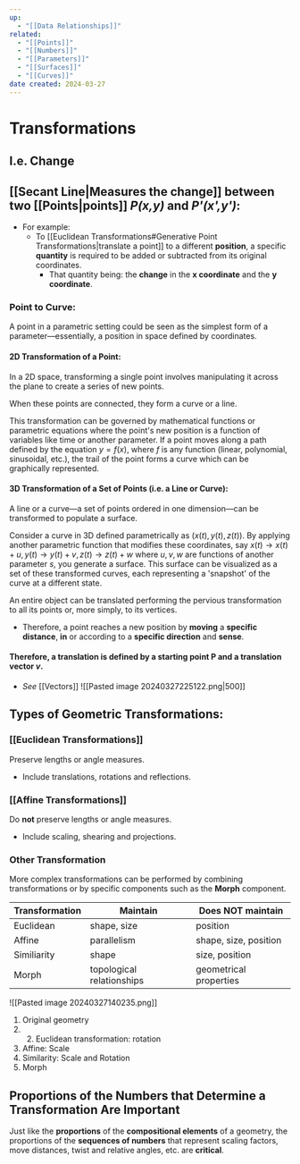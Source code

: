 ```yaml
---
up:
  - "[[Data Relationships]]"
related:
  - "[[Points]]"
  - "[[Numbers]]"
  - "[[Parameters]]"
  - "[[Surfaces]]"
  - "[[Curves]]"
date created: 2024-03-27
---
```

# Transformations
## I.e. Change
## [[Secant Line|Measures the change]] between two [[Points|points]] *P(x,y)* and *P'(x',y')*:
 - For example:
	 - To [[Euclidean Transformations#Generative Point Transformations|translate a point]] to a different **position**, a specific **quantity** is required to be added or subtracted from its original coordinates.
		 - That quantity being: the **change** in the **x coordinate** and the **y coordinate**. 
### Point to Curve: 
A point in a parametric setting could be seen as the simplest form of a parameter—essentially, a position in space defined by coordinates.
#### 2D Transformation of a Point:
In a 2D space, transforming a single point involves manipulating it across the plane to create a series of new points. 

When these points are connected, they form a curve or a line. 

This transformation can be governed by mathematical functions or parametric equations where the point's new position is a function of variables like time or another parameter.
	If a point moves along a path defined by the equation $y=f(x)$, where $f$ is any function (linear, polynomial, sinusoidal, etc.), the trail of the point forms a curve which can be graphically represented.
#### 3D Transformation of a Set of Points (i.e. a Line or Curve):
A line or a curve—a set of points ordered in one dimension—can be transformed to populate a surface. 

 Consider a curve in 3D defined parametrically as $(x(t),y(t),z(t))$. 
	 By applying another parametric function that modifies these coordinates, say $x(t)→x(t)+u,y(t)→y(t)+v,z(t)→z(t)+w$ where $u,v,w$ are functions of another parameter $s$, you generate a surface. 
		 This surface can be visualized as a set of these transformed curves, each representing a 'snapshot' of the curve at a different state.

An entire object can be translated performing the pervious transformation to all its points or, more simply, to its vertices.
- Therefore, a point reaches a new position by **moving** a **specific distance**, **in** or according to a **specific direction** and **sense**. 
#### Therefore, a translation is defined by a **starting point** P and a **translation vector** *v*. 
- *See* [[Vectors]]
	![[Pasted image 20240327225122.png|500]]
## Types of Geometric Transformations:

### [[Euclidean Transformations]]
Preserve lengths or angle measures.
- Include translations, rotations and reflections.
### [[Affine Transformations]]
Do **not** preserve lengths or angle measures. 
- Include scaling, shearing and projections.
### Other Transformation
More complex transformations can be performed by combining transformations or by specific components such as the **Morph** component.

| Transformation | Maintain                  | Does NOT maintain      |
| -------------- | ------------------------- | ---------------------- |
| Euclidean      | shape, size               | position               |
| Affine         | parallelism               | shape, size, position  |
| Similiarity    | shape                     | size, position         |
| Morph          | topological relationships | geometrical properties |
![[Pasted image 20240327140235.png]]

1. Original geometry
2. 2. Euclidean transformation: rotation
3. Affine: Scale
4. Similarity: Scale and Rotation
5. Morph


## Proportions of the Numbers that Determine a Transformation Are Important
Just like the **proportions** of the **compositional elements** of a geometry, the proportions of the **sequences of numbers** that represent scaling factors, move distances, twist and relative angles, etc. are **critical**. 